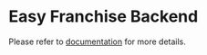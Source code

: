 # Easy Franchise Backend
Please refer to [documentation](/documentation/explore/ui/README.md) for more details.
